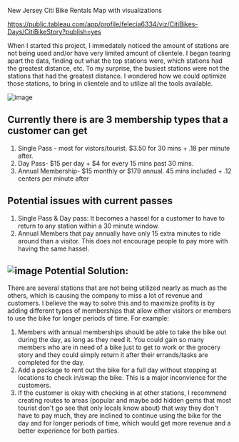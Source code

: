 New Jersey Citi Bike Rentals Map with visualizations 

<https://public.tableau.com/app/profile/felecia6334/viz/CitiBikes-Days/CitiBikeStory?publish=yes>

When I started this project, I immedately noticed the amount of stations are not being used and/or have very limited amount of clientele. I began tearing apart the data, finding out what the top stations were, which stations had the greatest distance, etc. 
To my surprise, the busiest stations were not the stations that had the greatest distance. I wondered how we could optimize those stations, to bring in clientele and to utilize all the tools available.

![image](https://user-images.githubusercontent.com/85764497/140432778-de5126a7-b871-438d-99e7-cae12ee93e61.png)


Currently there is are 3 membership types that a customer can get
--------------------------------------------------
1) Single Pass - most for vistors/tourist. $3.50 for 30 mins + .18 per minute after. 
2) Day Pass- $15 per day + $4 for every 15 mins past 30 mins. 
3) Annual Membership- $15 monthly or $179 annual. 45 mins included + .12 centers per minute after

Potential issues with current passes
-----------------------------------------
1) Single Pass & Day pass: It becomes a hassel for a customer to have to return to any station within a 30 minute window. 
2) Annual Members that pay annually have only 15 extra minutes to ride around than a visitor. This does not encourage people to pay more with having the same hassel. 


![image](https://user-images.githubusercontent.com/85764497/140432853-11165533-3a40-4bd5-9559-041e3925501a.png)
Potential Solution:
------------------
There are several stations that are not being utilized nearly as much as the others, which is causing the company to miss a lot of revenue and customers. 
I believe the way to solve this and to maximize profits is by adding different types of memberships that allow either visitors or members to use the bike for longer periods of time. 
For example:
1) Members with annual memberships should be able to take the bike out during the day, as long as they need it. You could gain so many members who are in need of a bike just to get to work or the grocery story and they could simply return it after their errands/tasks are completed for the day.
2) Add a package to rent out the bike for a full day without stopping at locations to check in/swap the bike. This is a major inconvience for the customers. 
3) If the customer is okay with checking in at other stations, I recommend creating routes to areas (popular and maybe add hidden gems that most tourist don't go see that only locals know about) that way they don't have to pay much, they are inclined to continue using the bike for the day and for longer periods of time, which would get more revenue and a better experience for both parties. 
